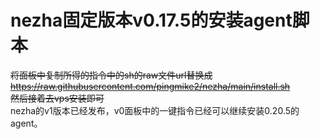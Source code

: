 # nezha固定版本v0.17.5的安装agent脚本
~~将面板中复制所得的指令中的sh的raw文件url替换成   
https://raw.githubusercontent.com/pingmike2/nezha/main/install.sh   
然后接着去vps安装即可~~  
nezha的v1版本已经发布，v0面板中的一键指令已经可以继续安装0.20.5的agent。
